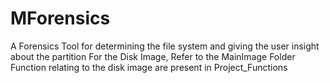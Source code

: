 # MForensics
A Forensics Tool for determining the file system and giving the user insight about the partition
For the Disk Image, Refer to the MainImage Folder
Function relating to the disk image are present in Project_Functions
